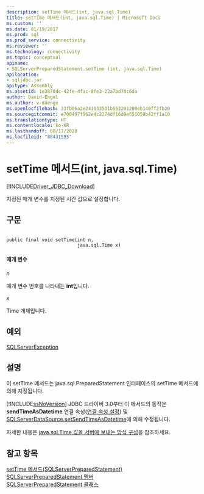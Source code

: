 ```yaml
---
description: setTime 메서드(int, java.sql.Time)
title: setTime 메서드(int, java.sql.Time) | Microsoft Docs
ms.custom: ''
ms.date: 01/19/2017
ms.prod: sql
ms.prod_service: connectivity
ms.reviewer: ''
ms.technology: connectivity
ms.topic: conceptual
apiname:
- SQLServerPreparedStatement.setTime (int, java.sql.Time)
apilocation:
- sqljdbc.jar
apitype: Assembly
ms.assetid: 1e3878dc-42fe-4fac-8fe3-22a7bd70c6da
author: David-Engel
ms.author: v-daenge
ms.openlocfilehash: 33fb06a2e241633531b563201200eb140ff2fb20
ms.sourcegitcommit: e700497f962e4c2274df16d9e651059b42ff1a10
ms.translationtype: HT
ms.contentlocale: ko-KR
ms.lasthandoff: 08/17/2020
ms.locfileid: "88431595"
---
```

# <a name="settime-method-int-javasqltime"></a>setTime 메서드(int, java.sql.Time)
[!INCLUDE[Driver_JDBC_Download](../../../includes/driver_jdbc_download.md)]

  지정된 매개 변수를 지정된 시간 값으로 설정합니다.  
  
## <a name="syntax"></a>구문  
  
```  
  
public final void setTime(int n,  
                          java.sql.Time x)  
```  
  
#### <a name="parameters"></a>매개 변수  
 *n*  
  
 매개 변수 번호를 나타내는 **int**입니다.  
  
 *x*  
  
 Time 개체입니다.  
  
## <a name="exceptions"></a>예외  
 [SQLServerException](../../../connect/jdbc/reference/sqlserverexception-class.md)  
  
## <a name="remarks"></a>설명  
 이 setTime 메서드는 java.sql.PreparedStatement 인터페이스의 setTime 메서드에 의해 지정됩니다.  
  
 [!INCLUDE[ssNoVersion](../../../includes/ssnoversion-md.md)] JDBC 드라이버 3.0부터 이 메서드의 동작은 **sendTimeAsDatetime** 연결 속성([연결 속성 설정](../../../connect/jdbc/setting-the-connection-properties.md)) 및 [SQLServerDataSource.setSendTimeAsDatetime](../../../connect/jdbc/reference/setsendtimeasdatetime-method-sqlserverdatasource.md)에 의해 수정됩니다.  
  
 자세한 내용은 [java.sql.Time 값을 서버에 보내는 방식 구성](../../../connect/jdbc/configuring-how-java-sql-time-values-are-sent-to-the-server.md)을 참조하세요.  
  
## <a name="see-also"></a>참고 항목  
 [setTime 메서드&#40;SQLServerPreparedStatement&#41;](../../../connect/jdbc/reference/settime-method-sqlserverpreparedstatement.md)   
 [SQLServerPreparedStatement 멤버](../../../connect/jdbc/reference/sqlserverpreparedstatement-members.md)   
 [SQLServerPreparedStatement 클래스](../../../connect/jdbc/reference/sqlserverpreparedstatement-class.md)  
  
  
